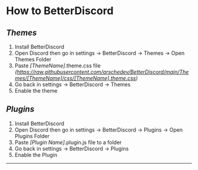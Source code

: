 
# How to BetterDiscord

## ***Themes***

1.  Install BetterDiscord 
1.  Open Discord then go in settings -> BetterDiscord -> Themes -> Open Themes Folder
1.  Paste *[ThemeName]*.theme.css file *(https://raw.githubusercontent.com/arschedev/BetterDiscord/main/Themes/[ThemeName]/css/[ThemeName].theme.css)*
1.  Go back in settings -> BetterDiscord -> Themes
1.  Enable the theme

## ***Plugins***

1.  Install BetterDiscord 
1.  Open Discord then go in settings -> BetterDiscord -> Plugins -> Open Plugins Folder
1.  Paste *[Plugin Name]*.plugin.js file to a folder
1.  Go back in settings -> BetterDiscord -> Plugins
1.  Enable the Plugin
---
